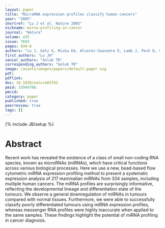 ```yaml
---
layout: paper
title: "MicroRNA expression profiles classify human cancers"
year: "2005"
shortref: "Lu J et al. Nature 2005"
nickname: mirna-profiling-in-cancer
journal: "Nature"
volume: 435
issue: 7043
pages: 834-8
authors: "Lu J, Getz G, Miska EA, Alvarez-Saavedra E, Lamb J, Peck D, Sweet-Cordero A, Ebert BL, Mak RH, Ferrando AA, Downing JR, Jacks T, Horvitz HR, Golub TR"
first_authors: "Lu JH"
senior_authors: "Golub TR"
corresponding_authors: "Golub TR"
image: /assets/images/papers/default-paper.svg
pdf:
pdflink:
doi: 10.1038/nature03702
pmid: 15944708.
pmcid:
category: paper
published: true
peerreview: true
tags: []
---
```

{% include JB/setup %}

# Abstract

Recent work has revealed the existence of a class of small non-coding RNA species, known as microRNAs (miRNAs), which have critical functions across various biological processes. Here we use a new, bead-based flow cytometric miRNA expression profiling method to present a systematic expression analysis of 217 mammalian miRNAs from 334 samples, including multiple human cancers. The miRNA profiles are surprisingly informative, reflecting the developmental lineage and differentiation state of the tumours. We observe a general downregulation of miRNAs in tumours compared with normal tissues. Furthermore, we were able to successfully classify poorly differentiated tumours using miRNA expression profiles, whereas messenger RNA profiles were highly inaccurate when applied to the same samples. These findings highlight the potential of miRNA profiling in cancer diagnosis.


